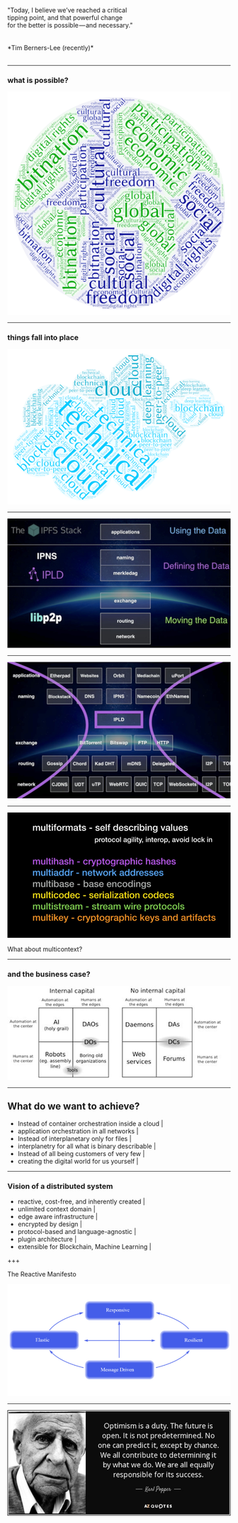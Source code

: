 
<br>
"Today, I believe we’ve reached a critical 
<br> tipping point, and that powerful change 
<br>for the better is possible — and necessary."
<br>
<br>
<br>
*Tim Berners-Lee (recently)*
<br>
<br>



---

### what is possible?

![WordCloud socioeconomics](assets/image/wc_socioeconomics.png)

---

### things fall into place

![WordCloud technical](assets/image/wc_technical.png)

---

![IPFS Stack](assets/image/ipfs-stack.jpg)

---

![IPFS Waist](assets/image/ipfs-thin-waist.jpg)

---


![IPFS Multiformats](assets/image/ipfs-multiformats.jpg)

What about multicontext?

---




### and the business case?

![WordCloud technical](assets/image/dao-quadrants.jpg)

---

## What do we want to achieve?

- Instead of container orchestration inside a cloud |
- application orchestration in all networks |
- Instead of interplanetary only for files |
- interplanetry for all what is binary describable |
- Instead of all being customers of very few |
- creating the digital world for us yourself |

---

### Vision of a distributed system

- reactive, cost-free, and inherently created |
- unlimited context domain |
- edge aware infrastructure |
- encrypted by design |
- protocol-based and language-agnostic |
- plugin architecture |
- extensible for Blockchain, Machine Learning |

+++

The Reactive Manifesto

![The Reactive Manifesto](assets/image/reactive-manifesto.png)

---

![optimism is a duty](assets/image/quote-optimism-is-a-duty-the-future-is-open-it-is-not-predetermined-no-one-can-predict-it-karl-popper-146-31-11.jpg)

